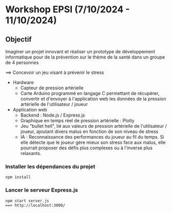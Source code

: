 # Workshop EPSI (7/10/2024 - 11/10/2024)

## Objectif
Imaginer un projet innovant et réaliser un prototype de développement informatique pour de la prévention sur le thème de la santé dans un groupe de 4 personnes

==> Concevoir un jeu visant à prévenir le stress
- Hardware
  - Capteur de pression artérielle
  - Carte Arduino programmé en langage C permettant de récupérer, convertir et d'envoyer à l'application web les données de la pression artérielle de l'utilisateur / joueur
- Application web
  - Backend : Node.js / Express.js
  - Graphique en temps réel de pression artérielle : Plotly
  - Jeu "bullet hell", lié aux valeurs de pression artérielle de l'utilisateur / joueur, ajoutant divers malus en fonction de son niveau de stress
  - IA : Reconnaissance des performances du joueur au fil du temps. Si elle détecte que le joueur gère mieux son stress face aux malus, elle pourrait proposer des défis plus complexes ou à l'inverse plus relaxants.

### Installer les dépendances du projet
    npm install

### Lancer le serveur Express.js
    npm start server.js
    ==> http://localhost:3000/
